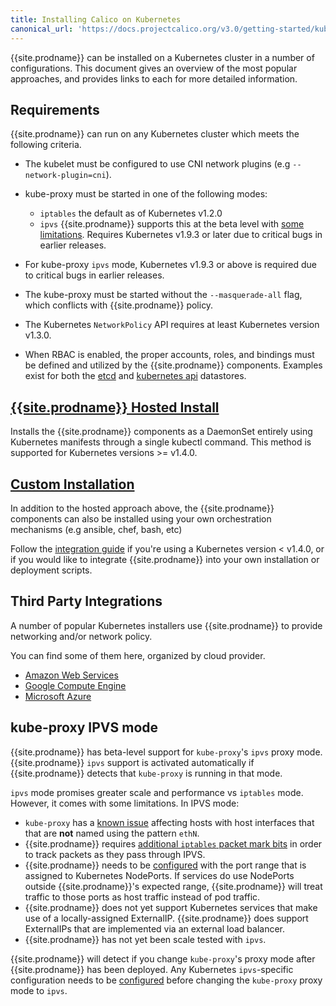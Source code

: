 ```yaml
---
title: Installing Calico on Kubernetes
canonical_url: 'https://docs.projectcalico.org/v3.0/getting-started/kubernetes/installation/'
---
```


{{site.prodname}} can be installed on a Kubernetes cluster in a number of configurations.  This document
gives an overview of the most popular approaches, and provides links to each for more detailed
information.

## Requirements

{{site.prodname}} can run on any Kubernetes cluster which meets the following criteria.

- The kubelet must be configured to use CNI network plugins (e.g `--network-plugin=cni`).
- kube-proxy must be started in one of the following modes:

   - `iptables` the default as of Kubernetes v1.2.0
   - `ipvs` {{site.prodname}} supports this at the beta level with
     [some limitations](#kube-proxy-ipvs-mode). Requires Kubernetes v1.9.3 or later due to
     critical bugs in earlier releases.

- For kube-proxy `ipvs` mode, Kubernetes v1.9.3 or above is required due to
  critical bugs in earlier releases.
- The kube-proxy must be started without the `--masquerade-all` flag, which conflicts with {{site.prodname}} policy.
- The Kubernetes `NetworkPolicy` API requires at least Kubernetes version v1.3.0.
- When RBAC is enabled, the proper accounts, roles, and bindings must be defined
  and utilized by the {{site.prodname}} components.  Examples exist for both the [etcd](rbac.yaml) and
  [kubernetes api](hosted/rbac-kdd.yaml) datastores.

## [{{site.prodname}} Hosted Install](hosted)

Installs the {{site.prodname}} components as a DaemonSet entirely using Kubernetes manifests through a single
kubectl command.  This method is supported for Kubernetes versions >= v1.4.0.

## [Custom Installation](integration)

In addition to the hosted approach above, the {{site.prodname}} components can also be installed using your
own orchestration mechanisms (e.g ansible, chef, bash, etc)

Follow the [integration guide](integration) if you're using a Kubernetes version < v1.4.0, or if you would like
to integrate {{site.prodname}} into your own installation or deployment scripts.

## Third Party Integrations

A number of popular Kubernetes installers use {{site.prodname}} to provide networking and/or network policy.

You can find some of them here, organized by cloud provider.

- [Amazon Web Services](aws)
- [Google Compute Engine](gce)
- [Microsoft Azure](azure)

## kube-proxy IPVS mode

{{site.prodname}} has beta-level support for `kube-proxy`'s `ipvs` proxy mode.
{{site.prodname}} `ipvs` support is activated automatically if {{site.prodname}}
detects that `kube-proxy` is running in that mode.

`ipvs` mode promises greater scale and performance vs `iptables` mode.
However, it comes with some limitations.  In IPVS mode:

- `kube-proxy` has a [known issue](https://github.com/kubernetes/kubernetes/issues/58202)
  affecting hosts with host interfaces that that are **not** named using the
  pattern `ethN`.
- {{site.prodname}} requires [additional `iptables` packet mark bits](../../../reference/felix/configuration#ipvs-bits)
  in order to track packets as they pass through IPVS.
- {{site.prodname}} needs to be [configured](../../../reference/felix/configuration#ipvs-portranges)
  with the port range that is assigned to Kubernetes NodePorts.  If services
  do use NodePorts outside {{site.prodname}}'s expected range,
  {{site.prodname}} will treat traffic to those ports as host traffic instead
  of pod traffic.
- {{site.prodname}} does not yet support Kubernetes services that make use of a
  locally-assigned ExternalIP.  {{site.prodname}} does support ExternalIPs that
  are implemented via an external load balancer.
- {{site.prodname}} has not yet been scale tested with `ipvs`.

 {{site.prodname}} will detect if you change `kube-proxy`'s proxy mode after 
 {{site.prodname}} has been deployed. Any Kubernetes `ipvs`-specific configuration 
 needs to be [configured](../../../reference/felix/configuration#ipvs-portranges) 
 before changing the `kube-proxy` proxy mode to `ipvs`.
